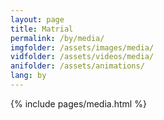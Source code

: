 ```yaml
---
layout: page
title: Matrial
permalink: /by/media/
imgfolder: /assets/images/media/
vidfolder: /assets/videos/media/
anifolder: /assets/animations/
lang: by
---
```


{% include pages/media.html %}
